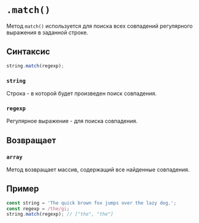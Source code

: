 # `.match()`

Метод `match()` используется для поиска всех совпадений регулярного выражения в заданной строке.

## Синтаксис

```js
string.match(regexp);
```

### `string`

Строка - в которой будет произведен поиск совпадения.

### `regexp`

Регулярное выражение - для поиска совпадения.

## Возвращает

### `array`

Метод возвращает массив, содержащий все найденные совпадения.

## Пример

```js
const string = 'The quick brown fox jumps over the lazy dog.';
const regexp = /the/gi;
string.match(regexp); // ["the", "the"]
```
